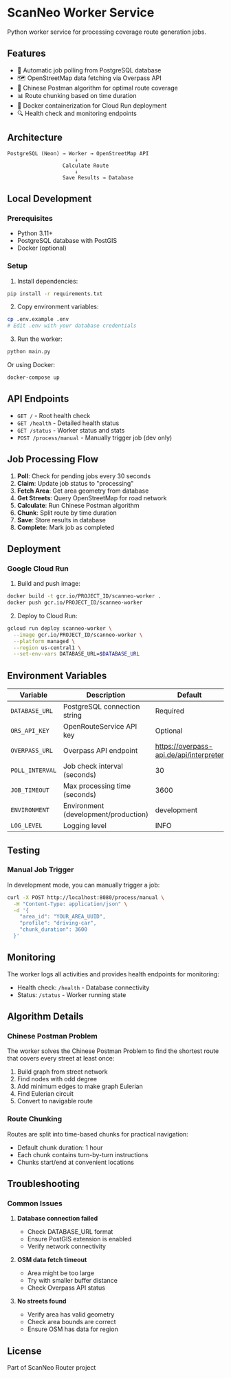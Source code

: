 # ScanNeo Worker Service

Python worker service for processing coverage route generation jobs.

## Features

- 🔄 Automatic job polling from PostgreSQL database
- 🗺️ OpenStreetMap data fetching via Overpass API
- 🚗 Chinese Postman algorithm for optimal route coverage
- 📊 Route chunking based on time duration
- 🐳 Docker containerization for Cloud Run deployment
- 🔍 Health check and monitoring endpoints

## Architecture

```
PostgreSQL (Neon) → Worker → OpenStreetMap API
                      ↓
                  Calculate Route
                      ↓
                  Save Results → Database
```

## Local Development

### Prerequisites

- Python 3.11+
- PostgreSQL database with PostGIS
- Docker (optional)

### Setup

1. Install dependencies:

```bash
pip install -r requirements.txt
```

2. Copy environment variables:

```bash
cp .env.example .env
# Edit .env with your database credentials
```

3. Run the worker:

```bash
python main.py
```

Or using Docker:

```bash
docker-compose up
```

## API Endpoints

- `GET /` - Root health check
- `GET /health` - Detailed health status
- `GET /status` - Worker status and stats
- `POST /process/manual` - Manually trigger job (dev only)

## Job Processing Flow

1. **Poll**: Check for pending jobs every 30 seconds
2. **Claim**: Update job status to "processing"
3. **Fetch Area**: Get area geometry from database
4. **Get Streets**: Query OpenStreetMap for road network
5. **Calculate**: Run Chinese Postman algorithm
6. **Chunk**: Split route by time duration
7. **Save**: Store results in database
8. **Complete**: Mark job as completed

## Deployment

### Google Cloud Run

1. Build and push image:

```bash
docker build -t gcr.io/PROJECT_ID/scanneo-worker .
docker push gcr.io/PROJECT_ID/scanneo-worker
```

2. Deploy to Cloud Run:

```bash
gcloud run deploy scanneo-worker \
  --image gcr.io/PROJECT_ID/scanneo-worker \
  --platform managed \
  --region us-central1 \
  --set-env-vars DATABASE_URL=$DATABASE_URL
```

## Environment Variables

| Variable        | Description                          | Default                                 |
| --------------- | ------------------------------------ | --------------------------------------- |
| `DATABASE_URL`  | PostgreSQL connection string         | Required                                |
| `ORS_API_KEY`   | OpenRouteService API key             | Optional                                |
| `OVERPASS_URL`  | Overpass API endpoint                | https://overpass-api.de/api/interpreter |
| `POLL_INTERVAL` | Job check interval (seconds)         | 30                                      |
| `JOB_TIMEOUT`   | Max processing time (seconds)        | 3600                                    |
| `ENVIRONMENT`   | Environment (development/production) | development                             |
| `LOG_LEVEL`     | Logging level                        | INFO                                    |

## Testing

### Manual Job Trigger

In development mode, you can manually trigger a job:

```bash
curl -X POST http://localhost:8080/process/manual \
  -H "Content-Type: application/json" \
  -d '{
    "area_id": "YOUR_AREA_UUID",
    "profile": "driving-car",
    "chunk_duration": 3600
  }'
```

## Monitoring

The worker logs all activities and provides health endpoints for monitoring:

- Health check: `/health` - Database connectivity
- Status: `/status` - Worker running state

## Algorithm Details

### Chinese Postman Problem

The worker solves the Chinese Postman Problem to find the shortest route that covers every street at least once:

1. Build graph from street network
2. Find nodes with odd degree
3. Add minimum edges to make graph Eulerian
4. Find Eulerian circuit
5. Convert to navigable route

### Route Chunking

Routes are split into time-based chunks for practical navigation:

- Default chunk duration: 1 hour
- Each chunk contains turn-by-turn instructions
- Chunks start/end at convenient locations

## Troubleshooting

### Common Issues

1. **Database connection failed**
   - Check DATABASE_URL format
   - Ensure PostGIS extension is enabled
   - Verify network connectivity

2. **OSM data fetch timeout**
   - Area might be too large
   - Try with smaller buffer distance
   - Check Overpass API status

3. **No streets found**
   - Verify area has valid geometry
   - Check area bounds are correct
   - Ensure OSM has data for region

## License

Part of ScanNeo Router project
